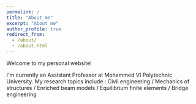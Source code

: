 ```yaml
---
permalink: /
title: "About me"
excerpt: "About me"
author_profile: true
redirect_from: 
  - /about/
  - /about.html
---
```


Welcome to my personal website!

I'm currently an Assistant Professor at Mohammed VI Polytechnic University. My research topics include : Civil engineering / Mechanics of structures / Enriched beam models / Equilibrium finite elements / Bridge engineering